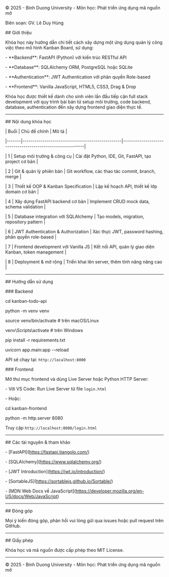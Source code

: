 © 2025 - Binh Duong University - Môn học: Phát triển ứng dụng mã nguồn mở

Biên soạn: GV. Lê Duy Hùng



\## Giới thiệu



Khóa học này hướng dẫn chi tiết cách xây dựng một ứng dụng quản lý công việc theo mô hình Kanban Board, sử dụng:



\- \*\*Backend\*\*: FastAPI (Python) với kiến trúc RESTful API

\- \*\*Database\*\*: SQLAlchemy ORM, PostgreSQL hoặc SQLite

\- \*\*Authentication\*\*: JWT Authentication với phân quyền Role-based

\- \*\*Frontend\*\*: Vanilla JavaScript, HTML5, CSS3, Drag \& Drop



Khóa học được thiết kế dành cho sinh viên lần đầu tiếp cận full stack development với quy trình bài bản từ setup môi trường, code backend, database, authentication đến xây dựng frontend giao diện thực tế.



---



\## Nội dung khóa học



| Buổi | Chủ đề chính                                      | Mô tả                                                     |

|-------|-------------------------------------------------|-----------------------------------------------------------|

| 1     | Setup môi trường \& công cụ                       | Cài đặt Python, IDE, Git, FastAPI, tạo project cơ bản     |

| 2     | Git \& quản lý phiên bản                          | Git workflow, các thao tác commit, branch, merge          |

| 3     | Thiết kế OOP \& Kanban Specification             | Lập kế hoạch API, thiết kế lớp domain cơ bản              |

| 4     | Xây dựng FastAPI backend cơ bản                  | Implement CRUD mock data, schema validation               |

| 5     | Database integration với SQLAlchemy              | Tạo models, migration, repository pattern                 |

| 6     | JWT Authentication \& Authorization               | Xác thực JWT, password hashing, phân quyền role-based     |

| 7     | Frontend development với Vanilla JS              | Kết nối API, quản lý giao diện Kanban, token management   |

| 8     | Deployment \& mở rộng                             | Triển khai lên server, thêm tính năng nâng cao            |



---



\## Hướng dẫn sử dụng



\### Backend

cd kanban-todo-api

python -m venv venv

source venv/bin/activate # trên macOS/Linux

venv\\Scripts\\activate # trên Windows

pip install -r requirements.txt

uvicorn app.main:app --reload



API sẽ chạy tại: `http://localhost:8000`



\### Frontend

Mở thư mục frontend và dùng Live Server hoặc Python HTTP Server:

\- Với VS Code: Run Live Server từ file `login.html`

\- Hoặc:

cd kanban-frontend

python -m http.server 8080



Truy cập `http://localhost:8080/login.html`



---



\## Các tài nguyên \& tham khảo

\- \[FastAPI](https://fastapi.tiangolo.com/)

\- \[SQLAlchemy](https://www.sqlalchemy.org/)

\- \[JWT Introduction](https://jwt.io/introduction/)

\- \[SortableJS](https://sortablejs.github.io/Sortable/)

\- \[MDN Web Docs về JavaScript](https://developer.mozilla.org/en-US/docs/Web/JavaScript)



---



\## Đóng góp

Mọi ý kiến đóng góp, phản hồi vui lòng gửi qua issues hoặc pull request trên GitHub.



---



\## Giấy phép

Khóa học và mã nguồn được cấp phép theo MIT License.



---

© 2025 - Binh Duong University - Môn học: Phát triển ứng dụng mã nguồn mở

